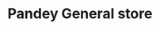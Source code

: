 ---
title: "Pandey General store"
url: /bageshwar-uttarakhand/pandey-general-store/
shop: Lebensmittel
---